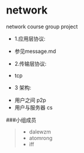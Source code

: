 network
=======

network course group project

+ 1.应用层协议:
 * 参见message.md 
+ 2.传输层协议: 
 *  tcp 
+ 3 架构:
 * 用户之间 p2p
 * 用户与服务器 cs
 
###小组成员

> * dalewzm
> * atomrong
> * iff
